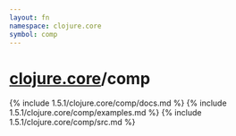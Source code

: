 ```yaml
---
layout: fn
namespace: clojure.core
symbol: comp
---
```


# [clojure.core](../)/comp

{% include 1.5.1/clojure.core/comp/docs.md %}
{% include 1.5.1/clojure.core/comp/examples.md %}
{% include 1.5.1/clojure.core/comp/src.md %}

